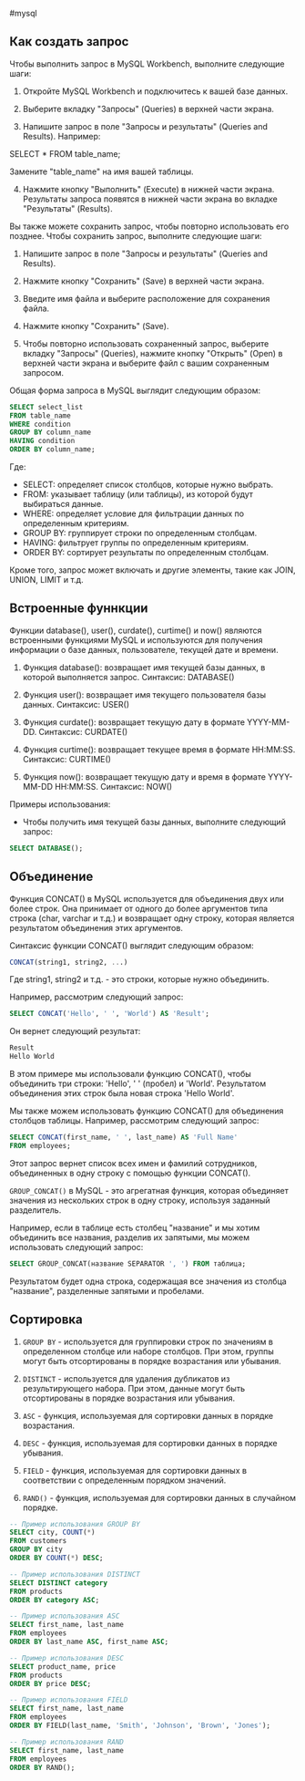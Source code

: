 #mysql
## Как создать запрос

Чтобы выполнить запрос в MySQL Workbench, выполните следующие шаги:

1.  Откройте MySQL Workbench и подключитесь к вашей базе данных.
    
2.  Выберите вкладку "Запросы" (Queries) в верхней части экрана.
    
3.  Напишите запрос в поле "Запросы и результаты" (Queries and Results). Например:
    

SELECT * FROM table_name;

Замените "table_name" на имя вашей таблицы.

4.  Нажмите кнопку "Выполнить" (Execute) в нижней части экрана. Результаты запроса появятся в нижней части экрана во вкладке "Результаты" (Results).

Вы также можете сохранить запрос, чтобы повторно использовать его позднее. Чтобы сохранить запрос, выполните следующие шаги:

1.  Напишите запрос в поле "Запросы и результаты" (Queries and Results).
    
2.  Нажмите кнопку "Сохранить" (Save) в верхней части экрана.
    
3.  Введите имя файла и выберите расположение для сохранения файла.
    
4.  Нажмите кнопку "Сохранить" (Save).
    
5.  Чтобы повторно использовать сохраненный запрос, выберите вкладку "Запросы" (Queries), нажмите кнопку "Открыть" (Open) в верхней части экрана и выберите файл с вашим сохраненным запросом.

Общая форма запроса в MySQL выглядит следующим образом:

```sql
SELECT select_list
FROM table_name
WHERE condition
GROUP BY column_name
HAVING condition
ORDER BY column_name;
```

Где:

-   SELECT: определяет список столбцов, которые нужно выбрать.
-   FROM: указывает таблицу (или таблицы), из которой будут выбираться данные.
-   WHERE: определяет условие для фильтрации данных по определенным критериям.
-   GROUP BY: группирует строки по определенным столбцам.
-   HAVING: фильтрует группы по определенным критериям.
-   ORDER BY: сортирует результаты по определенным столбцам.

Кроме того, запрос может включать и другие элементы, такие как JOIN, UNION, LIMIT и т.д. 

## Встроенные фуннкции

Функции database(), user(), curdate(), curtime() и now() являются встроенными функциями MySQL и используются для получения информации о базе данных, пользователе, текущей дате и времени.

1.  Функция database(): возвращает имя текущей базы данных, в которой выполняется запрос. Синтаксис: DATABASE()
    
2.  Функция user(): возвращает имя текущего пользователя базы данных. Синтаксис: USER()
    
3.  Функция curdate(): возвращает текущую дату в формате YYYY-MM-DD. Синтаксис: CURDATE()
    
4.  Функция curtime(): возвращает текущее время в формате HH:MM:SS. Синтаксис: CURTIME()
    
5.  Функция now(): возвращает текущую дату и время в формате YYYY-MM-DD HH:MM:SS. Синтаксис: NOW()

Примеры использования:

-   Чтобы получить имя текущей базы данных, выполните следующий запрос: 

```sql
SELECT DATABASE();
```

## Объединение

Функция CONCAT() в MySQL используется для объединения двух или более строк. Она принимает от одного до более аргументов типа строка (char, varchar и т.д.) и возвращает одну строку, которая является результатом объединения этих аргументов.

Синтаксис функции CONCAT() выглядит следующим образом:

```sql
CONCAT(string1, string2, ...)
```

Где string1, string2 и т.д. - это строки, которые нужно объединить.

Например, рассмотрим следующий запрос:

```sql
SELECT CONCAT('Hello', ' ', 'World') AS 'Result';
```

Он вернет следующий результат:

```sql
Result
Hello World
```

В этом примере мы использовали функцию CONCAT(), чтобы объединить три строки: 'Hello', ' ' (пробел) и 'World'. Результатом объединения этих строк была новая строка 'Hello World'.

Мы также можем использовать функцию CONCAT() для объединения столбцов таблицы. Например, рассмотрим следующий запрос:

```sql
SELECT CONCAT(first_name, ' ', last_name) AS 'Full Name' 
FROM employees;
```

Этот запрос вернет список всех имен и фамилий сотрудников, объединенных в одну строку с помощью функции CONCAT().

`GROUP_CONCAT()` в MySQL - это агрегатная функция, которая объединяет значения из нескольких строк в одну строку, используя заданный разделитель.

Например, если в таблице есть столбец "название" и мы хотим объединить все названия, разделив их запятыми, мы можем использовать следующий запрос:

```sql
SELECT GROUP_CONCAT(название SEPARATOR ', ') FROM таблица;
```

Результатом будет одна строка, содержащая все значения из столбца "название", разделенные запятыми и пробелами.

## Сортировка

1.  `GROUP BY` - используется для группировки строк по значениям в определенном столбце или наборе столбцов. При этом, группы могут быть отсортированы в порядке возрастания или убывания.
    
2.  `DISTINCT` - используется для удаления дубликатов из результирующего набора. При этом, данные могут быть отсортированы в порядке возрастания или убывания.
    
3.  `ASС` - функция, используемая для сортировки данных в порядке возрастания.
    
4.  `DESC` - функция, используемая для сортировки данных в порядке убывания.
    
5.  `FIELD` - функция, используемая для сортировки данных в соответствии с определенным порядком значений.
    
6.  `RAND()` - функция, используемая для сортировки данных в случайном порядке.

```sql
-- Пример использования GROUP BY
SELECT city, COUNT(*)
FROM customers
GROUP BY city
ORDER BY COUNT(*) DESC;

-- Пример использования DISTINCT
SELECT DISTINCT category
FROM products
ORDER BY category ASC;

-- Пример использования ASC
SELECT first_name, last_name
FROM employees
ORDER BY last_name ASC, first_name ASC;

-- Пример использования DESC
SELECT product_name, price
FROM products
ORDER BY price DESC;

-- Пример использования FIELD
SELECT first_name, last_name
FROM employees
ORDER BY FIELD(last_name, 'Smith', 'Johnson', 'Brown', 'Jones');

-- Пример использования RAND
SELECT first_name, last_name
FROM employees
ORDER BY RAND();
```

